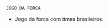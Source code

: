                                                                                 JOGO DA FORCA 
        
- Jogo da forca com times brasileiros.

